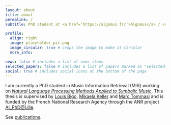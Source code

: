 ```yaml
---
layout: about
title: about
permalink: /
subtitle: PhD student at <a href='https://algomus.fr/'>Algomus</a> / <a href='https://team.inria.fr/magnet'>MAGNET</a> at <a href='http://cristal.univ-lille.fr/'>CRIStAL</a> lab (Université de Lille).

profile:
  align: right
  image: placeholder_pic.png
  image_circular: true # crops the image to make it circular
  more_info:

news: false # includes a list of news items
selected_papers: false # includes a list of papers marked as "selected={true}"
social: true # includes social icons at the bottom of the page
---
```


I am currently a PhD student in Music Information Retrieval (MIR) working on [_Natural Language Processing Methods Applied to Symbolic Music_](https://theses.fr/s352037). This thesis is supervised by [Louis Bigo](https://louisbigo.com/), [Mikaela Keller](https://www.cristal.univ-lille.fr/en/profil/kellerm/) and [Marc Tommasi](http://researchers.lille.inria.fr/tommasi/) and is funded by the French National Research Agency through the ANR project [AI_PhD@Lille](https://anr.fr/Projet-ANR-20-THIA-0014).

See [publications](./publications).

<!-- Work in progress... -->
